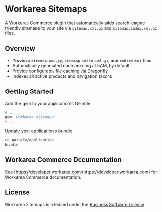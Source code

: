 Workarea Sitemaps
================================================================================

A Workarea Commerce plugin that automatically adds search-engine friendly sitemaps to your site via `sitemap.xml.gz` and `sitemap:index.xml.gz` files.

Overview
--------------------------------------------------------------------------------

* Provides `sitemap.xml.gz`, `sitemap:index.xml.gz`, and `robots.txt` files
* Automatically generated each morning at 5AM, by default
* Provide configurable file caching via Dragonfly
* Indexes all active products and navigation taxons

Getting Started
--------------------------------------------------------------------------------

Add the gem to your application's Gemfile:

```ruby
# ...
gem 'workarea-sitemaps'
# ...
```

Update your application's bundle.

```bash
cd path/to/application
bundle
```

Workarea Commerce Documentation
--------------------------------------------------------------------------------

See [https://developer.workarea.com](https://developer.workarea.com) for Workarea Commerce documentation.

License
--------------------------------------------------------------------------------

Workarea Sitemaps is released under the [Business Software License](LICENSE)
